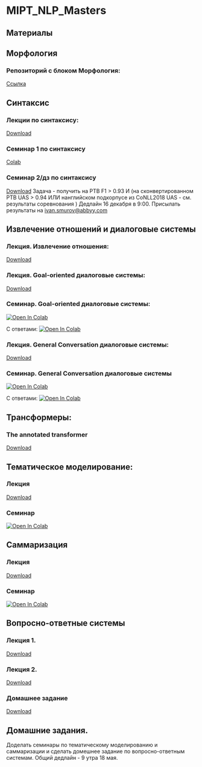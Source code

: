 # MIPT_NLP_Masters

## Материалы

## Морфология
### Репозиторий с блоком Морфология:
[Ссылка](https://github.com/Sdernal/Morphology)

## Синтаксис
### Лекции по синтаксису:
[Download](https://github.com/Shnurre/MIPT_NLP_Masters/blob/master/Syntactic_Parsing_new.pptx)

### Семинар 1 по синтаксису
[Colab](https://colab.research.google.com/drive/1K2IAbXOXbrqi2YCbbJ6OHxKGhHc8tdbM)

### Семинар 2/дз по синтаксису
[Download](https://github.com/Shnurre/MIPT_NLP_Masters/blob/master/prepare_seminar.sh)
Задача - получить на PTB F1 > 0.93  И (на сконвертированном PTB UAS > 0.94 ИЛИ нанглийском подкорпусе из CoNLL2018 UAS - см. результаты соревнования )
Дедлайн 16 декабря в 9:00. Присылать результаты на ivan.smurov@abbyy.com

## Извлечение отношений и диалоговые системы
### Лекция. Извлечение отношения:
[Download](https://github.com/Shnurre/MIPT_NLP_Masters/blob/master/relation_extraction.pptx)

### Лекция. Goal-oriented диалоговые системы:
[Download](https://github.com/Shnurre/MIPT_NLP_Masters/blob/master/Goal-oriented_диалоговые_движки.pdf)

### Семинар. Goal-oriented диалоговые системы:
[![Open In Colab](https://colab.research.google.com/assets/colab-badge.svg)](https://colab.research.google.com/drive/1t8RRJJ0HC8FsDi_Y9DQ9XOkiNVxu84Fb)

С ответами:
[![Open In Colab](https://colab.research.google.com/assets/colab-badge.svg)](https://colab.research.google.com/drive/1fnYG0dhrLZlVVmOeTdkDpD0sTldISRrp)

### Лекция. General Conversation диалоговые системы:
[Download](https://github.com/Shnurre/MIPT_NLP_Masters/blob/master/%D0%A3%D1%87%D0%B8%D0%BC_%D1%81%D0%B5%D1%82%D1%8C_%D0%A1%D0%B2%D0%B5%D1%82%D1%81%D0%BA%D0%BE%D0%B8%CC%86_%D0%91%D0%B5%D1%81%D0%B5%D0%B4%D0%B5.pdf)

### Семинар. General Conversation диалоговые системы
[![Open In Colab](https://colab.research.google.com/assets/colab-badge.svg)](https://colab.research.google.com/drive/1HvAgWHvMYx1esczziKmskKxWg2bpuDN7)

С ответами:
[![Open In Colab](https://colab.research.google.com/assets/colab-badge.svg)](https://colab.research.google.com/drive/1yVqtIpZq3mGEOwtv1YZnPeasqGOzuqjh)

## Трансформеры:
### The annotated transformer
[Download](https://github.com/Shnurre/MIPT_NLP_Masters/blob/master/The%20Annotated%20Transformer.ipynb)

## Тематическое моделирование:
### Лекция
[Download](https://github.com/Shnurre/MIPT_NLP_Masters/blob/master/NLP_TM.pdf)

### Семинар
[![Open In Colab](https://colab.research.google.com/assets/colab-badge.svg)](https://colab.research.google.com/drive/1Qs-YTlPnKwGJBJpwShOhv7z5qDzCZ3nw)

## Саммаризация
### Лекция
[Download](https://github.com/Shnurre/MIPT_NLP_Masters/blob/master/summarization.pdf)

### Семинар
[![Open In Colab](https://colab.research.google.com/assets/colab-badge.svg)](https://colab.research.google.com/drive/1x6HGG9dsuOQ7Yro64fmSKJv_YMjeYQaN)

## Вопросно-ответные системы
### Лекция 1.
[Download](https://github.com/Shnurre/MIPT_NLP_Masters/blob/master/QA_old.pdf)

### Лекция 2.
[Download](https://github.com/Shnurre/MIPT_NLP_Masters/blob/master/QA_new.pdf)

### Домашнее задание
[Download](https://github.com/Shnurre/MIPT_NLP_Masters/blob/master/QA_hw.ipynb)

## Домашние задания.

Доделать семинары по тематическому моделированию и саммаризации и сделать домешнее задание по вопросно-ответным системам.
Общий дедлайн - 9 утра 18 мая.
